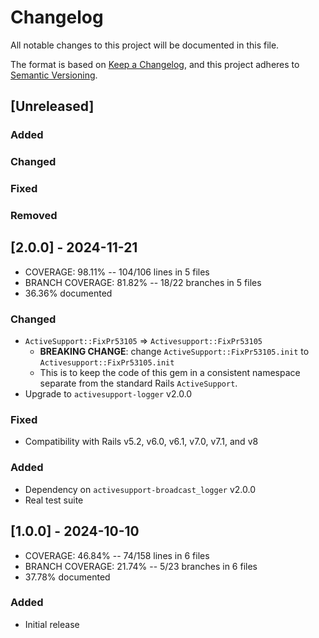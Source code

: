 # Changelog
All notable changes to this project will be documented in this file.

The format is based on [Keep a Changelog](https://keepachangelog.com/en/1.0.0/),
and this project adheres to [Semantic Versioning](https://semver.org/spec/v2.0.0.html).

## [Unreleased]
### Added
### Changed
### Fixed
### Removed

## [2.0.0] - 2024-11-21
- COVERAGE:  98.11% -- 104/106 lines in 5 files
- BRANCH COVERAGE:  81.82% -- 18/22 branches in 5 files
- 36.36% documented
### Changed
- `ActiveSupport::FixPr53105` => `Activesupport::FixPr53105`
  - **BREAKING CHANGE**: change `ActiveSupport::FixPr53105.init` to `Activesupport::FixPr53105.init`
  - This is to keep the code of this gem in a consistent namespace separate from the standard Rails `ActiveSupport`.
- Upgrade to `activesupport-logger` v2.0.0
### Fixed
- Compatibility with Rails v5.2, v6.0, v6.1, v7.0, v7.1, and v8
### Added
- Dependency on `activesupport-broadcast_logger` v2.0.0
- Real test suite

## [1.0.0] - 2024-10-10
- COVERAGE:  46.84% -- 74/158 lines in 6 files
- BRANCH COVERAGE:  21.74% -- 5/23 branches in 6 files
- 37.78% documented
### Added
- Initial release
